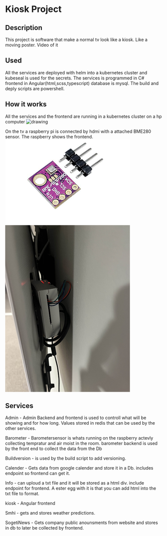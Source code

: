 # Kiosk Project
## Description
This project is software that make a normal tv look like a kiosk. Like a moving poster.
Video of it 
## Used
All the services are deployed with helm into a kubernetes cluster and kubeseal is used for the secrets. 
The services is programmed in C# frontend in Angular(html,scss,typescript) database is mysql. The build and deply scripts are powershell.
## How it works 
All the services and the frontend are running in a kubernetes cluster on a hp computer 
<img src="Images/Hp-Kubernetes.jpg" alt="drawing" width="400"/>

On the tv a raspberry pi is connected by hdmi with a attached BME280 sensor. The raspberry shows the frontend.
<img src="Images/Barometer-BME280.PNG" alt="drawing" width="400"/>
<img src="Images/RaspPi.jpg" alt="drawing" width="400"/>

## Services 
Admin - Admin Backend and frontend is used to controll what will be showing and for how long. Values stored in redis that can be used by the other services.

Barometer - Barometersensor is whats running on the raspberry actevly collecting tempratur and air moist in the room. barometer backend is used by the front end to collect the data from the Db

Buildversion - is used by the build script to add versioning. 

Calender - Gets data from google calender and store it in a Db. includes endpoint so frontend can get it.

Info - can uploud a txt file and it will be stored as a html div. include endpoint for frontend. A ester egg with it is that you can add html into the txt file to format.

kiosk - Angular frontend

Smhi - gets and stores weather predictions. 

SogetiNews - Gets company public anounsments from website and stores in db to later be collected by frontend. 
